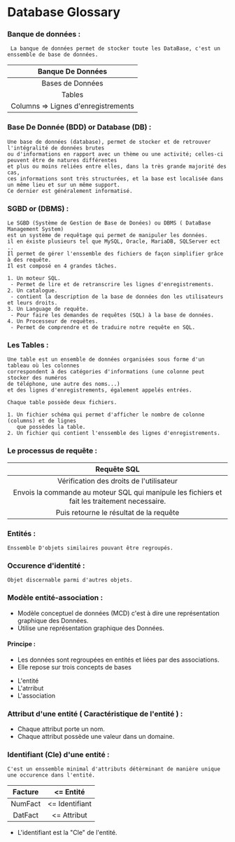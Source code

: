 # Database Glossary

### Banque de données :
```
 La banque de données permet de stocker toute les DataBase, c'est un enssemble de base de données.
```
 | Banque De Données |
 |:-----------------:|
 | Bases de Données |
 | Tables |
 | Columns => Lignes d'enregistrements |

### Base De Donnée (BDD) or Database (DB) :
```
Une base de données (database), permet de stocker et de retrouver l'intégralité de données brutes
ou d'informations en rapport avec un thème ou une activité; celles-ci peuvent être de natures différentes
et plus ou moins reliées entre elles, dans la très grande majorité des cas,
ces informations sont très structurées, et la base est localisée dans un même lieu et sur un même support.
Ce dernier est généralement informatisé.
```
### SGBD or (DBMS) :
```
Le SGBD (Système de Gestion de Base de Donées) ou DBMS ( DataBase Management System)
est un système de requêtage qui permet de manipuler les données.
il en éxiste plusieurs tel que MySQL, Oracle, MariaDB, SQLServer ect ..
Il permet de gérer l'enssemble des fichiers de façon simplifier grâce à des requête.
Il est composé en 4 grandes tâches.

1. Un moteur SQL.
 - Permet de lire et de retranscrire les lignes d'enregistrements.
2. Un catalogue.
 - contient la description de la base de données don les utilisateurs et leurs droits.
3. Un Language de requête.
 - Pour faire les demandes de requêtes (SQL) à la base de données.
4. Un Processeur de requêtes.
 - Permet de comprendre et de traduire notre requête en SQL.
```


### Les Tables :
```
Une table est un ensemble de données organisées sous forme d'un tableau où les colonnes
correspondent à des catégories d'informations (une colonne peut stocker des numéros
de téléphone, une autre des noms...)
et des lignes d'enregistrements, également appelés entrées.

Chaque table possède deux fichiers.

1. Un fichier schéma qui permet d'afficher le nombre de colonne (columns) et de lignes
   que possèdes la table.
2. Un fichier qui contient l'enssemble des lignes d'enregistrements.
```
<!-- ![text alt](http://www.pintire.com/wp-content/uploads/2017/09/dbms.png) -->
### Le processus de requête :

| Requête SQL |
|:-----------:|
|Vérification des droits de l'utilisateur|
|Envois la commande au moteur SQL qui manipule les fichiers et fait les traitement necessaire.|
| Puis retourne le résultat de la requête|

### Entités :
```
Enssemble D'objets similaires pouvant être regroupés.
```
### Occurence d'identité :
```
Objet discernable parmi d'autres objets.
```
### Modèle entité-association :
* Modèle conceptuel de données (MCD) c'est à dire une représentation graphique des Données.
* Utilise une représentation graphique des Données.

#### Principe :
* Les données sont regroupées en entités et liées par des associations.
* Elle repose sur trois concepts de bases
- L'entité
- L'atrribut
- L'association

### Attribut d'une entité ( Caractéristique de l'entité ) :
* Chaque attribut porte un nom.
* Chaque attribut possède une valeur dans un domaine.
### Identifiant (Cle) d'une entité :
```
C'est un enssemble minimal d'attributs détèrminant de manière unique une occurence dans l'entité.
```
| Facture | <= Entité |
|:-------:|:---------:|
| NumFact | <= Identifiant |
| DatFact | <= Attribut |
* L'identifiant est la "Cle" de l'entité.
